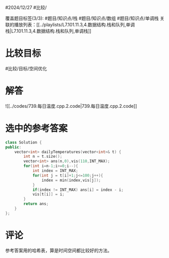 #2024/12/27 #比较/

覆盖题目标签(3/3):  #题目/知识点/栈 #题目/知识点/数组 #题目/知识点/单调栈 
关联的播放列表：[[../playlists/L7.101.11.3,4.数据结构.栈和队列,单调栈|L7.101.11.3,4.数据结构.栈和队列,单调栈]]

# 比较目标

#比较/目标/空间优化

# 解答

![[../codes/739.每日温度.cpp.2.code|739.每日温度.cpp.2.code]]

# 选中的参考答案

```cpp
class Solution {
public:
    vector<int> dailyTemperatures(vector<int>& t) {
        int n = t.size();
        vector<int> ans(n,0),vis(110,INT_MAX);
        for(int i=n-1;i>=0;i--){
            int index = INT_MAX;
            for(int j = t[i]+1;j<=100;j++){
                index = min(index,vis[j]);
            }
            if(index != INT_MAX) ans[i] = index - i;
            vis[t[i]] = i;
        }
        return ans;
    }
};
```

# 评论

参考答案用的哈希表，算是时间空间都比较好的方法。